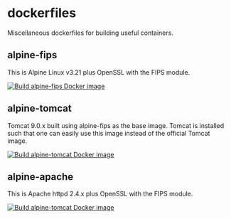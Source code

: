 # dockerfiles
Miscellaneous dockerfiles for building useful containers.

## alpine-fips

This is Alpine Linux v3.21 plus OpenSSL with the FIPS module.

[![Build alpine-fips Docker image](https://github.com/crowleydi/dockerfiles/actions/workflows/build-alpine-fips.yml/badge.svg)](https://github.com/crowleydi/dockerfiles/actions/workflows/build-alpine-fips.yml)

## alpine-tomcat

Tomcat 9.0.x built using alpine-fips as the base image. Tomcat is installed such that
one can easily use this image instead of the official Tomcat image.

[![Build alpine-tomcat Docker image](https://github.com/crowleydi/dockerfiles/actions/workflows/build-alpine-tomcat.yml/badge.svg)](https://github.com/crowleydi/dockerfiles/actions/workflows/build-alpine-tomcat.yml)

## alpine-apache

This is Apache httpd 2.4.x plus OpenSSL with the FIPS module.

[![Build alpine-tomcat Docker image](https://github.com/crowleydi/dockerfiles/actions/workflows/build-alpine-apache.yml/badge.svg)](https://github.com/crowleydi/dockerfiles/actions/workflows/build-alpine-apache.yml)

